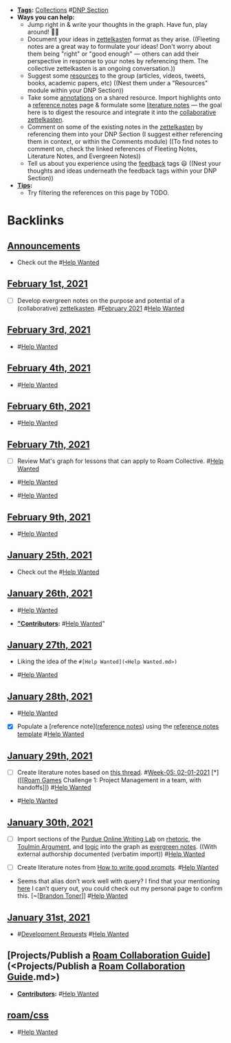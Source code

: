 - **[Tags](<Tags.md>):** [Collections](<Collections.md>) #[DNP Section](<DNP Section.md>)
- **Ways you can help:**
    - Jump right in & write your thoughts in the graph. Have fun, play around! 🤸‍♀️
    - Document your ideas in [zettelkasten](<zettelkasten.md>) format as they arise. ((Fleeting notes are a great way to formulate your ideas! Don't worry about them being "right" or "good enough" — others can add their perspective in response to your notes by referencing them. The collective zettelkasten is an ongoing conversation.))
    - Suggest some [resources](<resources.md>) to the group (articles, videos, tweets, books, academic papers, etc) ((Nest them under a "Resources" module within your DNP Section))
    - Take some [annotations](<annotations.md>) on a shared resource. Import highlights onto a [reference notes](<reference notes.md>) page & formulate some [literature notes](<literature notes.md>) — the goal here is to digest the resource and integrate it into the [collaborative zettelkasten](<collaborative zettelkasten.md>).
    - Comment on some of the existing notes in the [zettelkasten](<zettelkasten.md>) by referencing them into your DNP Section (I suggest either referencing them in context, or within the Comments module) ((To find notes to comment on, check the linked references of Fleeting Notes, Literature Notes, and Evergreen Notes))
    - Tell us about you experience using the [feedback](<feedback.md>) tags 😃 ((Nest your thoughts and ideas underneath the feedback tags within your DNP Section))
- **[Tips](<Tips.md>):**
    - Try filtering the references on this page by TODO.

# Backlinks
## [Announcements](<Announcements.md>)
- Check out the #[Help Wanted](<Help Wanted.md>)

## [February 1st, 2021](<February 1st, 2021.md>)
- [ ] Develop evergreen notes on the purpose and potential of a (collaborative) [zettelkasten](<zettelkasten.md>). #[February 2021](<February 2021.md>) #[Help Wanted](<Help Wanted.md>)

## [February 3rd, 2021](<February 3rd, 2021.md>)
- #[Help Wanted](<Help Wanted.md>)

## [February 4th, 2021](<February 4th, 2021.md>)
- #[Help Wanted](<Help Wanted.md>)

## [February 6th, 2021](<February 6th, 2021.md>)
- #[Help Wanted](<Help Wanted.md>)

## [February 7th, 2021](<February 7th, 2021.md>)
- [ ] Review Mat's graph for lessons that can apply to Roam Collective.  #[Help Wanted](<Help Wanted.md>)

- #[Help Wanted](<Help Wanted.md>)

- #[Help Wanted](<Help Wanted.md>)

## [February 9th, 2021](<February 9th, 2021.md>)
- #[Help Wanted](<Help Wanted.md>)

## [January 25th, 2021](<January 25th, 2021.md>)
- Check out the #[Help Wanted](<Help Wanted.md>)

## [January 26th, 2021](<January 26th, 2021.md>)
- #[Help Wanted](<Help Wanted.md>)

- **["Contributors](<"Contributors.md>):** #[Help Wanted](<Help Wanted.md>)"

## [January 27th, 2021](<January 27th, 2021.md>)
- Liking the idea of the `#[Help Wanted](<Help Wanted.md>)`

- #[Help Wanted](<Help Wanted.md>)

## [January 28th, 2021](<January 28th, 2021.md>)
- #[Help Wanted](<Help Wanted.md>)

- [x] Populate a [reference note]([reference notes](<reference notes.md>)) using the [reference notes template](((gix1P4auD))) #[Help Wanted](<Help Wanted.md>)

## [January 29th, 2021](<January 29th, 2021.md>)
- [ ] Create literature notes based on [this thread](((0PZ_hR4QF))). #[Week-05: 02-01-2021](<Week-05: 02-01-2021.md>) [*]([[[Roam Games](<[[Roam Games.md>) Challenge 1: Project Management in a team, with handoffs]]) #[Help Wanted](<Help Wanted.md>)

- #[Help Wanted](<Help Wanted.md>)

## [January 30th, 2021](<January 30th, 2021.md>)
- [ ] Import sections of the [Purdue Online Writing Lab](<Purdue Online Writing Lab.md>) on [rhetoric](<rhetoric.md>), the [Toulmin Argument](<Toulmin Argument.md>), and [logic](<logic.md>) into the graph as [evergreen notes](<evergreen notes.md>). ((With external authorship documented (verbatim import)) #[Help Wanted](<Help Wanted.md>)

- [ ] Create literature notes from [How to write good prompts](<How to write good prompts.md>). #[Help Wanted](<Help Wanted.md>)

- Seems that alias don’t work well with query? I find that your mentioning [here](((YLeWbqa5w))) I can’t query out, you could check out my personal page to confirm this. [~[[Brandon Toner](<~[[Brandon Toner.md>)]] #[Help Wanted](<Help Wanted.md>)

## [January 31st, 2021](<January 31st, 2021.md>)
- #[Development Requests](<Development Requests.md>) #[Help Wanted](<Help Wanted.md>)

## [Projects/Publish a [Roam Collaboration Guide](<Roam Collaboration Guide.md>)](<Projects/Publish a [Roam Collaboration Guide](<Roam Collaboration Guide.md>).md>)
- **[Contributors](<Contributors.md>):** #[Help Wanted](<Help Wanted.md>)

## [roam/css](<roam/css.md>)
- #[Help Wanted](<Help Wanted.md>)

